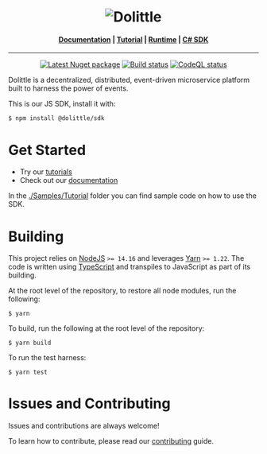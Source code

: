 <h1 align="center"><img src="https://raw.githubusercontent.com/dolittle/Runtime/master/Documentation/dolittle_negativ_horisontal_RGB.svg" alt="Dolittle"></h1>

<h4 align="center">
    <a href="https://dolittle.io">Documentation</a> |
    <a href="https://dolittle.io/docs/tutorials/getting_started/">Tutorial</a> |
    <a href="https://github.com/dolittle/Runtime">Runtime</a> |
    <a href="https://github.com/dolittle/DotNet.SDK">C# SDK</a>
</h4>

---

<p align="center">
    <a href="https://www.npmjs.com/package/@dolittle/sdk"><img src="https://img.shields.io/npm/v/@dolittle/sdk?logo=npm" alt="Latest Nuget package"></a>
    <a href="https://github.com/dolittle/JavaScript.SDK/actions?query=workflow%3A%22TypeScript+Library+CI%2FCD%22"><img src="https://github.com/dolittle/JavaScript.SDK/workflows/TypeScript%20Library%20CI%2FCD/badge.svg" alt="Build status"></a>
    <a href="https://github.com/dolittle/JavaScript.SDK/actions?query=workflow%3ACodeQL"><img src="https://github.com/dolittle/JavaScript.SDK/workflows/CodeQL/badge.svg" alt="CodeQL status"></a>
</p>

Dolittle is a decentralized, distributed, event-driven microservice platform built to harness the power of events.

This is our JS SDK, install it with:
```shell
$ npm install @dolittle/sdk 
```

# Get Started
- Try our [tutorials](https://dolittle.io/docs/tutorials/)
- Check out our [documentation](https://dolittle.io)

In the [./Samples/Tutorial](./Samples/Tutorial) folder you can find sample code on how to use the SDK. 

# Building

This project relies on [NodeJS](https://nodejs.org/en/) `>= 14.16` and leverages [Yarn](http://yarnpkg.com/) `>= 1.22`.
The code is written using [TypeScript](http://www.typescriptlang.org) and transpiles
to JavaScript as part of its building.

At the root level of the repository, to restore all node modules, run the following:

```shell
$ yarn
```

To build, run the following at the root level of the repository:

```shell
$ yarn build
```

To run the test harness:

```shell
$ yarn test
```

# Issues and Contributing
Issues and contributions are always welcome!

To learn how to contribute, please read our [contributing](https://dolittle.io/docs/contributing/) guide.
